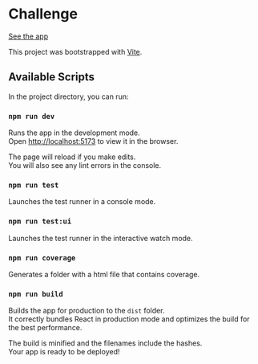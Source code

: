 # Challenge

[See the app](https://github.com/arabelaerc/portfolio-app/)

This project was bootstrapped with [Vite](https://vitejs.dev/).

## Available Scripts

In the project directory, you can run:

### `npm run dev`

Runs the app in the development mode.<br />
Open [http://localhost:5173](http://localhost:5173) to view it in the browser.

The page will reload if you make edits.<br />
You will also see any lint errors in the console.

### `npm run test`

Launches the test runner in a console mode.<br />

### `npm run test:ui`

Launches the test runner in the interactive watch mode.<br />

### `npm run coverage`

Generates a folder with a html file that contains coverage.<br />

### `npm run build`

Builds the app for production to the `dist` folder.<br />
It correctly bundles React in production mode and optimizes the build for the best performance.

The build is minified and the filenames include the hashes.<br />
Your app is ready to be deployed!
